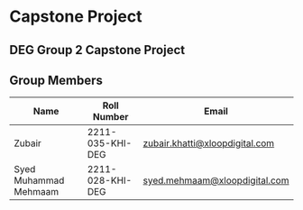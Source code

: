 # Capstone Project

## DEG Group 2 Capstone Project

## Group Members

| Name | Roll Number | Email |
| ----- | ----- | ----- |
| Zubair | 2211-035-KHI-DEG | zubair.khatti@xloopdigital.com | 
|Syed Muhammad Mehmaam | 2211-028-KHI-DEG| syed.mehmaam@xloopdigital.com|

